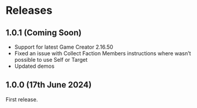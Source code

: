 # Releases

## 1.0.1 (Coming Soon)

* Support for latest Game Creator 2.16.50
* Fixed an issue with Collect Faction Members instructions where wasn’t possible to use Self or Target
* Updated demos

## 1.0.0 (17th June 2024)

First release.
